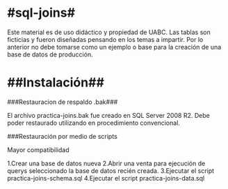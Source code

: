#sql-joins#
=========

Este material es de uso didáctico y propiedad de UABC.  Las tablas son ficticias y fueron diseñadas pensando en los temas a impartir. Por lo anterior no debe tomarse como un ejemplo o base para la creación de una base de datos de producción.

##Instalación##
==========

###Restauracion de respaldo .bak###

 El archivo practica-joins.bak fue creado en SQL Server 2008 R2. Debe poder restaurado utilizando en procedimiento convencional. 
 
###Restauración por medio de scripts

Mayor compatibilidad

1.Crear una base de datos nueva
2.Abrir una venta para ejecución de querys seleccionado la base de datos recién creada.
3.Ejecutar el script practica-joins-schema.sql
4.Ejecutar el script practica-joins-data.sql

 
 

